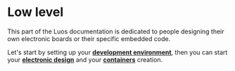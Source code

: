 # Low level
This part of the Luos documentation is dedicated to people designing their own electronic boards or their specific embedded code.

Let's start by setting up your [**development environment**](./dev-env.md), then you can start your [**electronic design**](./physical_bus/electronic-design.md) and your [**containers**](./containers.md) creation.
